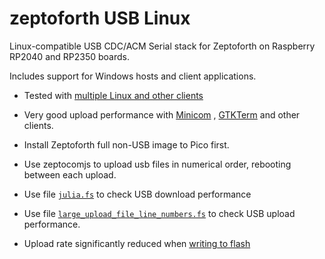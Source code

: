 # zeptoforth USB Linux
Linux-compatible USB CDC/ACM Serial stack for Zeptoforth on Raspberry RP2040 and RP2350 boards.

Includes support for Windows hosts and client applications.


* Tested with [multiple Linux and other clients](https://github.com/Serialcomms/zeptoforth-usb-linux/blob/main/documents/test_matrix.md)  

* Very good upload performance with [Minicom](https://github.com/Serialcomms/zeptoforth-usb-linux/blob/main/screenshots/Minicom_195000_CPS.png) , [GTKTerm](https://github.com/Serialcomms/zeptoforth-usb-linux/blob/main/screenshots/GTK_Term_timestamps.png) and other clients.

* Install Zeptoforth full non-USB image to Pico first.

* Use zeptocomjs to upload usb files in numerical order, rebooting between each upload.

* Use file [`julia.fs`](https://github.com/Serialcomms/zeptoforth-usb-linux/blob/main/upload_tests/julia.fs) to check USB download performance

* Use file [`large_upload_file_line_numbers.fs`](https://github.com/Serialcomms/zeptoforth-usb-linux/blob/main/upload_tests/large_upload_file_line_numbers.fs) to check USB upload performance.

* Upload rate significantly reduced when [writing to flash](https://github.com/Serialcomms/zeptoforth-usb-linux/blob/main/screenshots/Minicom_cyw43_firmware_flash.png)
